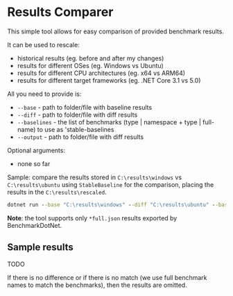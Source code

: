 # Results Comparer

This simple tool allows for easy comparison of provided benchmark results.

It can be used to rescale:
* historical results (eg. before and after my changes)
* results for different OSes (eg. Windows vs Ubuntu)
* results for different CPU architectures (eg. x64 vs ARM64)
* results for different target frameworks (eg. .NET Core 3.1 vs 5.0)

All you need to provide is:
* `--base` - path to folder/file with baseline results
* `--diff` - path to folder/file with diff results
* `--baselines`  - the list of benchmarks (type | namespace + type | full-name) to use as 'stable-baselines
* `--output`  - path to folder/file with diff results

Optional arguments:
* none so far

Sample: compare the results stored in `C:\results\windows` vs `C:\results\ubuntu` using `StableBaseline` for the comparison, placing the results in the `C:\results\rescaled`.

```cmd
dotnet run --base "C:\results\windows" --diff "C:\results\ubuntu" --baselines "StableBaseline" --output="C:\results\rescaled"
```

**Note**: the tool supports only `*full.json` results exported by BenchmarkDotNet. 

## Sample results

TODO


If there is no difference or if there is no match (we use full benchmark names to match the benchmarks), then the results are omitted.
